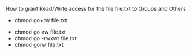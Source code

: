 How to grant Read/Write access for the file file.txt to Groups and Others
+  chmod go+rw file.txt
*  chmod go-rw file.txt
*  chmod go -rwxwr file.txt
*  chmod gorw file.txt
